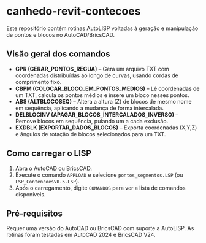# canhedo-revit-contecoes

Este repositório contém rotinas AutoLISP voltadas à geração e manipulação de pontos e blocos no AutoCAD/BricsCAD.

## Visão geral dos comandos

- **GPR (GERAR_PONTOS_REGUA)** – Gera um arquivo TXT com coordenadas distribuídas ao longo de curvas, usando cordas de comprimento fixo.
- **CBPM (COLOCAR_BLOCO_EM_PONTOS_MEDIOS)** – Lê coordenadas de um TXT, calcula os pontos médios e insere um bloco nesses pontos.
- **ABS (ALTBLOCOSEQ)** – Altera a altura (Z) de blocos de mesmo nome em sequência, aplicando a mudança de forma intercalada.
- **DELBLOCINV (APAGAR_BLOCOS_INTERCALADOS_INVERSO)** – Remove blocos em sequência, pulando um a cada exclusão.
- **EXDBLK (EXPORTAR_DADOS_BLOCOS)** – Exporta coordenadas (X,Y,Z) e ângulos de rotação de blocos selecionados para um TXT.

## Como carregar o LISP

1. Abra o AutoCAD ou BricsCAD.
2. Execute o comando `APPLOAD` e selecione `pontos_segmentos.LSP` (ou `LSP_ContencoesV0.5.LSP`).
3. Após o carregamento, digite `COMANDOS` para ver a lista de comandos disponíveis.

## Pré-requisitos

Requer uma versão do AutoCAD ou BricsCAD com suporte a AutoLISP. As rotinas foram testadas em AutoCAD 2024 e BricsCAD V24.
